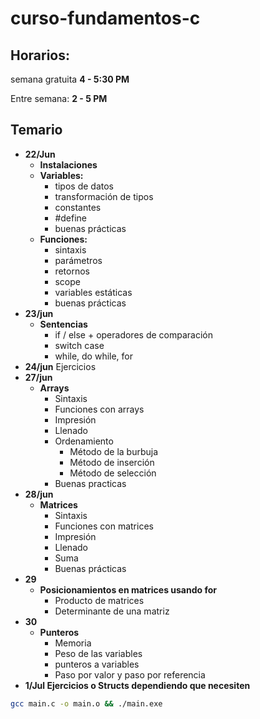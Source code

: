 # curso-fundamentos-c

## Horarios:

semana gratuita **4 - 5:30 PM**

Entre semana: **2 - 5 PM**

## Temario

- **22/Jun**
  - **Instalaciones**
  - **Variables:**
    - tipos de datos
    - transformación de tipos
    - constantes
    - #define
    - buenas prácticas
  - **Funciones:**
    - sintaxis
    - parámetros
    - retornos
    - scope
    - variables estáticas
    - buenas prácticas
- **23/jun**
  - **Sentencias**
    - if / else + operadores de comparación
    - switch case
    - while, do while, for
- **24/jun** Ejercicios
- **27/jun**
  - **Arrays**
    - Sintaxis
    - Funciones con arrays
    - Impresión
    - Llenado
    - Ordenamiento
      - Método de la burbuja
      - Método de inserción
      - Método de selección
    - Buenas practicas
- **28/jun**
  - **Matrices**
    - Sintaxis
    - Funciones con matrices
    - Impresión
    - Llenado
    - Suma
    - Buenas prácticas
- **29**
  - **Posicionamientos en matrices usando for**
    - Producto de matrices
    - Determinante de una matriz
- **30**
  - **Punteros**
    - Memoria
    - Peso de las variables
    - punteros a variables
    - Paso por valor y paso por referencia
- **1/Jul Ejercicios o Structs dependiendo que necesiten**

```bash
gcc main.c -o main.o && ./main.exe
```
